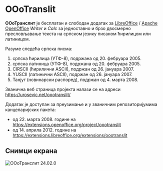 # OOoTranslit

**ООоТранслит** је бесплатан и слободан додатак за [LibreOffice](https://sr.libreoffice.org/) / [Apache OpenOffice](https://www.openoffice.org/sr/) *Writer* и *Calc* за једноставно и брзо двосмерно пресловљавање текста на српском језику писаном ћирилицом или латиницом.

Разуме следећа српска писма:

1. српска ћирилица (УТФ-8), подржана од 20. фебруара 2005.
1. српска латиница (УТФ-8), подржана од 20. фебруара 2005.
1. CIRSCII (ћирилични ASCII), подржан од 26. јануара 2007.
1. YUSCII (латинични ASCII), подржан од 26. јануара 2007.
1. Танјуг (новинарски распоред), подржан од 4. марта 2008.

Званична веб страница пројекта налази се на адреси https://urosevic.net/oootranslit/

Додатак је доступан за преузимање и у званичним репозиторијумима канцеларијских пакета:

* од 22. марта 2008. године на https://extensions.openoffice.org/project/oootranslit
* од 14. априла 2012. године на https://extensions.libreoffice.org/extensions/oootranslit


## Снимци екрана

![ООоТранслит 24.02.0](имагес/OOoTranslit-24020-win10.png?raw=true "ООоТранслит 24.02.0")
